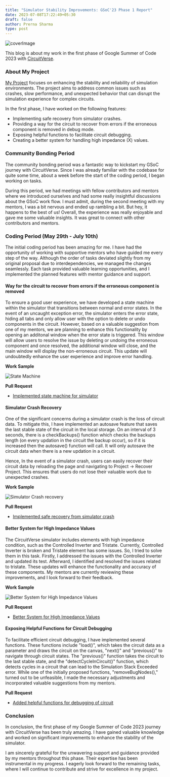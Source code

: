 ```yaml
---
title: "Simulator Stability Improvements: GSoC'23 Phase 1 Report"
date: 2023-07-08T17:22:49+05:30
draft: false
author: Prerna Sharma
type: post
---
```


![coverImage](/images/prerna_gsoc23/coverImage.png)

This blog is about my work in the first phase of Google Summer of Code 2023 with [CircuitVerse](https://github.com/circuitverse).

### About My Project

[My Project](https://github.com/CircuitVerse/CircuitVerse/wiki/GSoC%2723-Project-List#project-3---simulator-stability-improvements) focuses on enhancing the stability and reliability of simulation environments. The project aims to address common issues such as crashes, slow performance, and unexpected behavior that can disrupt the simulation experience for complex circuits.

In the first phase, I have worked on the following features:

- Implementing safe recovery from simulator crashes.
- Providing a way for the circuit to recover from errors if the erroneous component is removed in debug mode.
- Exposing helpful functions to facilitate circuit debugging.
- Creating a better system for handling high impedance (X) values.

### Community Bonding Period

The community bonding period was a fantastic way to kickstart my GSoC journey with CircuitVerse.
Since I was already familiar with the codebase for quite some time, about a week before the start of the coding period, I began working on tasks.

During this period, we had meetings with fellow contributors and mentors where we introduced ourselves and had some really insightful discussions about the GSoC work flow. I must admit, during the second meeting with my mentors, I was a bit nervous and ended up rambling a bit. But hey, it happens to the best of us! Overall, the experience was really enjoyable and gave me some valuable insights. It was great to connect with other contributors and mentors.

### Coding Period (May 29th - July 10th)

The initial coding period has been amazing for me. I have had the opportunity of working with supportive mentors who have guided me every step of the way. Although the order of tasks deviated slightly from my original proposal due to interdependencies, we managed the changes seamlessly. Each task provided valuable learning opportunities, and I implemented the planned features with mentor guidance and support.

#### Way for the circuit to recover from errors if the erroneous component is removed

To ensure a good user experience, we have developed a state machine within the simulator that transitions between normal and error states. In the event of an uncaught exception error, the simulator enters the error state, hiding all tabs and only allow user with the option to delete or undo components in the circuit. However, based on a valuable suggestion from one of my mentors, we are planning to enhance this functionality by opening an additonal window when the error state is triggered. This window will allow users to resolve the issue by deleting or undoing the erroneous component and once resolved, the additional window will close, and the main window will display the non-erroneous circuit. This update will undoubtedly enhance the user experience and improve error handling.

**Work Sample**

![State Machine](/images/prerna_gsoc23/statemachine.gif)

**Pull Request**

- [Implemented state machine for simulator](https://github.com/CircuitVerse/CircuitVerse/pull/3781)

#### Simulator Crash Recovery

One of the significant concerns during a simulator crash is the loss of circuit data. To mitigate this, I have implemented an autosave feature that saves the last stable state of the circuit in the local storage. On an interval of 3 seconds, there is a checkBackups() function which checks the backups length (on every updation in the circuit the backup occur), so if it is increased then the autosave() function will call. It will only autosave the circuit data when there is a new updation in a circuit.

Hence, In the event of a simulator crash, users can easily recover their circuit data by reloading the page and navigating to Project -> Recover Project. This ensures that users do not lose their valuable work due to unexpected crashes.

**Work Sample**

![Simulator Crash recovery](/images/prerna_gsoc23/simulator_crash_recovery.gif)

**Pull Request**

- [Implemented safe recovery from simulator crash](https://github.com/CircuitVerse/CircuitVerse/pull/3767)

#### Better System for High Impedance Values

The CircuitVerse simulator includes elements with high impedance condition, such as the Controlled Inverter and Tristate. Currently, Controlled Inverter is broken and Tristate element has some issues. So, I tried to solve them in this task. Firstly, I addressed the issues with the Controlled Inverter and updated its test. Afterward, I identified and resolved the issues related to tristate. These updates will enhance the functionality and accuracy of these components. My mentors are currently reviewing these improvements, and I look forward to their feedback.

**Work Sample**

![Better System for High Impedance Values](/images/prerna_gsoc23/highimpedance.gif)

**Pull Request**

- [Better System for High Impedance Values](https://github.com/CircuitVerse/CircuitVerse/pull/3858)

#### Exposing Helpful Functions for Circuit Debugging

To facilitate efficient circuit debugging, I have implemented several functions. These functions include "load()", which takes the circuit data as a parameter and draws the circuit on the canvas, "next()" and "previous()" to navigate through circuit states. The "previous()" function takes the circuit to the last stable state, and the "detectCycleInCircuit()" function, which detects cycles in a circuit that can lead to the Simulation Stack Exceeded error. While one of the initially proposed functions, "removeBugNodes()," turned out to be unfeasible, I made the necessary adjustments and incorporated valuable suggestions from my mentors.

**Pull Request**

- [Added helpful functions for debugging of circuit](https://github.com/CircuitVerse/CircuitVerse/pull/3870)

### Conclusion

In conclusion, the first phase of my Google Summer of Code 2023 journey with CircuitVerse has been truly amazing. I have gained valuable knowledge and worked on significant improvements to enhance the stability of the simulator.

I am sincerely grateful for the unwavering support and guidance provided by my mentors throughout this phase. Their expertise has been instrumental in my progress. I eagerly look forward to the remaining tasks, where I will continue to contribute and strive for excellence in my project.
